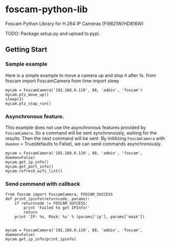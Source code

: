 foscam-python-lib
=================

Foscam Python Library for H.264 IP Cameras (FI9821W/HD816W)

TODO: Package setup.py and upload to pypi.


Getting Start
-------------
### Sample example
Here is a simple example to move a camera up and stop it after 1s.
    from foscam import FoscamCamera
    from time import sleep

    mycam = FoscamCamera('192.168.0.110', 88, 'admin', 'foscam')
    mycam.ptz_move_up()
    sleep(1)
    mycam.ptz_stop_run()

### Asynchronous feature.
This example does not use the asynchronous features provided by ``FoscamCamera``.
So a command will be sent synchronously, waiting for the results. Then the next
command will be sent. 
By initilizing ``FoscamCamera`` with `daemon` = True(defaults to False), 
we can send commands asynchronously. 

    mycam = FoscamCamera('192.168.0.110', 88, 'admin', 'foscam', daemon=False)
    mycam.get_ip_info()
    mycam.get_port_info()
    mycam.refresh_wifi_list()

### Send command with callback
    from foscam import FoscamCamera, FOSCAM_SUCCESS
    def print_ipinfo(returncode, params):
        if returncode != FOSCAM_SUCCESS:
            print 'Failed to get IPInfo!'
            return
        print 'IP: %s, Mask: %s' % (params['ip'], params['mask'])
        
    
    mycam = FoscamCamera('192.168.0.110', 88, 'admin', 'foscam', daemon=False)
    mycam.get_ip_info(print_ipinfo)

